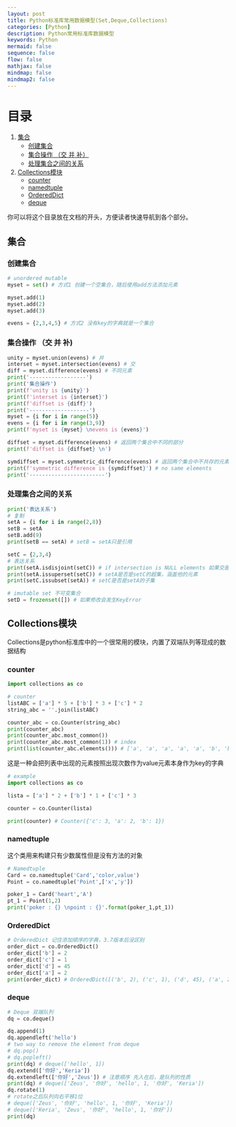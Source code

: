```yaml
---
layout: post
title: Python标准库常用数据模型(Set,Deque,Collections)
categories: [Python]
description: Python常用标准库数据模型
keywords: Python
mermaid: false
sequence: false
flow: false
mathjax: false
mindmap: false
mindmap2: false
---
```


# 目录
1. [集合](#集合)
   - [创建集合](#创建集合)
   - [集合操作 （交 并 补）](#集合操作-交-并-补)
   - [处理集合之间的关系](#处理集合之间的关系)
2. [Collections模块](#collections模块)
   - [counter](#counter)
   - [namedtuple](#namedtuple)
   - [OrderedDict](#ordereddict)
   - [deque](#deque)

你可以将这个目录放在文档的开头，方便读者快速导航到各个部分。

## 集合
### 创建集合
```python
# unordered mutable 
myset = set() # 方式1 创建一个空集合，随后使用add方法添加元素

myset.add(1)
myset.add(2)
myset.add(3)

evens = {2,3,4,5} # 方式2 没有key的字典就是一个集合
```

### 集合操作 （交 并 补)

```python
unity = myset.union(evens) # 并
interset = myset.intersection(evens) # 交
diff = myset.difference(evens) # 不同元素
print('------------------')
print('集合操作')
print(f'unity is {unity}')
print(f'interset is {interset}')
print(f'diffset is {diff}')
print('-------------------')
myset = {i for i in range(5)}
evens = {i for i in range(3,9)}
print(f'myset is {myset} \nevens is {evens}')

diffset = myset.difference(evens) # 返回两个集合中不同的部分
print(f'diffset is {diffset} \n')

symdiffset = myset.symmetric_difference(evens) # 返回两个集合中不共存的元素
print(f'symmetric difference is {symdiffset}') # no same elements
print('------------------------')
```

### 处理集合之间的关系
```python
print('表达关系')
# 复制
setA = {i for i in range(2,8)}
setB = setA
setB.add(9)
print(setB == setA) # setB = setA只是引用

setC = {2,3,4}
# 表达关系
print(setA.isdisjoint(setC)) # if intersection is NULL elements 如果交是空
print(setA.issuperset(setC)) # setA是否是setC的超集，涵盖他的元素
print(setC.issubset(setA)) # setC是否是setA的子集

# imutable set 不可变集合
setD = frozenset([]) # 如果修改会发生KeyError
```
## Collections模块
Collections是python标准库中的一个很常用的模块，内置了双端队列等现成的数据结构
### counter
```python
import collections as co

# counter
listABC = ['a'] * 5 + ['b'] * 3 + ['c'] * 2
string_abc = ''.join(listABC)

counter_abc = co.Counter(string_abc)
print(counter_abc)
print(counter_abc.most_common())
print(counter_abc.most_common(1)) # index
print(list(counter_abc.elements())) # ['a', 'a', 'a', 'a', 'a', 'b', 'b', 'b', 'c', 'c']
```
这是一种会把列表中出现的元素按照出现次数作为value元素本身作为key的字典
```python
# example
import collections as co

lista = ['a'] * 2 + ['b'] * 1 + ['c'] * 3

counter = co.Counter(lista)

print(counter) # Counter({'c': 3, 'a': 2, 'b': 1})
```

### namedtuple
这个类用来构建只有少数属性但是没有方法的对象
```python
# Namedtuple
Card = co.namedtuple('Card','color,value')
Point = co.namedtuple('Point',['x','y'])

poker_1 = Card('heart','A')
pt_1 = Point(1,2)
print('poker : {} \npoint : {}'.format(poker_1,pt_1))
```
### OrderedDict

```python
# OrderedDict 记住添加顺序的字典，3.7版本后没区别
order_dict = co.OrderedDict()
order_dict['b'] = 2
order_dict['c'] = 1
order_dict['d'] = 45
order_dict['a'] = 2
print(order_dict) # OrderedDict([('b', 2), ('c', 1), ('d', 45), ('a', 2)])
```
### deque
```python
# Deque 双端队列
dq = co.deque()

dq.append(1)
dq.appendleft('hello')
# two way to remove the element from deque
# dq.pop()
# dq.popleft()
print(dq) # deque(['hello', 1])
dq.extend(['你好','Keria'])
dq.extendleft(['你好','Zeus']) # 注意顺序 先入在后，是队列的性质
print(dq) # deque(['Zeus', '你好', 'hello', 1, '你好', 'Keria'])
dq.rotate(1)
# rotate之后队列向右平移1位
# deque(['Zeus', '你好', 'hello', 1, '你好', 'Keria'])
# deque(['Keria', 'Zeus', '你好', 'hello', 1, '你好'])
print(dq)
```
